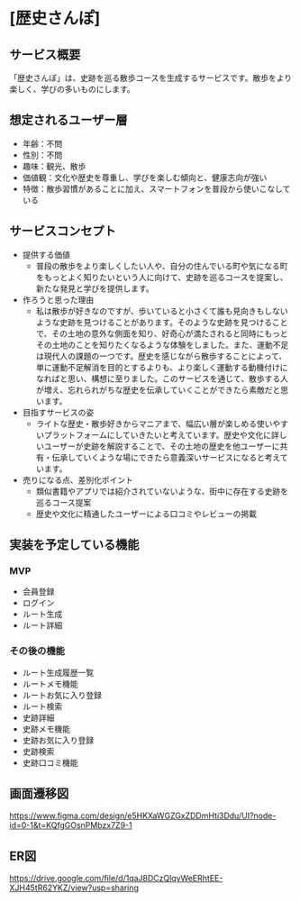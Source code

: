# [歴史さんぽ]

## サービス概要
「歴史さんぽ」は、史跡を巡る散歩コースを生成するサービスです。散歩をより楽しく、学びの多いものにします。

## 想定されるユーザー層
* 年齢：不問
* 性別：不問
* 趣味：観光、散歩
* 価値観：文化や歴史を尊重し、学びを楽しむ傾向と、健康志向が強い
* 特徴：散歩習慣があることに加え、スマートフォンを普段から使いこなしている

## サービスコンセプト
* 提供する価値
  * 普段の散歩をより楽しくしたい人や、自分の住んでいる町や気になる町をもっとよく知りたいという人に向けて、史跡を巡るコースを提案し、新たな発見と学びを提供します。
* 作ろうと思った理由
  * 私は散歩が好きなのですが、歩いていると小さくて誰も見向きもしないような史跡を見つけることがあります。そのような史跡を見つけることで、その土地の意外な側面を知り、好奇心が満たされると同時にもっとその土地のことを知りたくなるような体験をしました。また、運動不足は現代人の課題の一つです。歴史を感じながら散歩することによって、単に運動不足解消を目的とするよりも、より楽しく運動する動機付けになればと思い、構想に至りました。このサービスを通じて、散歩する人が増え、忘れられがちな歴史を伝承していくことができたら素敵だと思います。
* 目指すサービスの姿
  * ライトな歴史・散歩好きからマニアまで、幅広い層が楽しめる使いやすいプラットフォームにしていきたいと考えています。歴史や文化に詳しいユーザーが史跡を解説することで、その土地の歴史を他ユーザーに共有・伝承していくような場にできたら意義深いサービスになると考えています。
* 売りになる点、差別化ポイント
  * 類似書籍やアプリでは紹介されていないような、街中に存在する史跡を巡るコース提案
  * 歴史や文化に精通したユーザーによる口コミやレビューの掲載

## 実装を予定している機能
### MVP
* 会員登録
* ログイン
* ルート生成
* ルート詳細

### その後の機能
* ルート生成履歴一覧
* ルートメモ機能
* ルートお気に入り登録
* ルート検索
* 史跡詳細
* 史跡メモ機能
* 史跡お気に入り登録
* 史跡検索
* 史跡口コミ機能

## 画面遷移図
https://www.figma.com/design/e5HKXaWGZGxZDDmHti3Ddu/UI?node-id=0-1&t=KQfgGOsnPMbzx7Z9-1

## ER図
https://drive.google.com/file/d/1qaJ8DCzQlqyWeERhtEE-XJH45tR62YKZ/view?usp=sharing